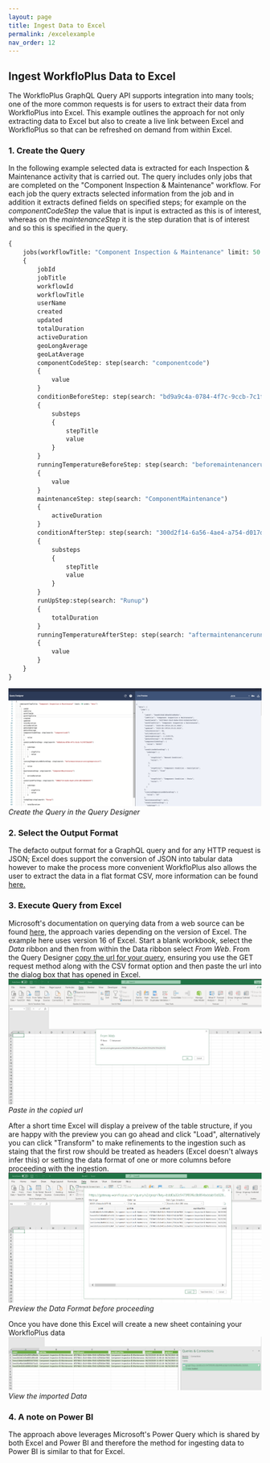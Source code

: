 ```yaml
---
layout: page
title: Ingest Data to Excel
permalink: /excelexample
nav_order: 12
---
```


## Ingest WorkfloPlus Data to Excel
The WorkfloPlus GraphQL Query API supports integration into many tools; one of the more common requests is for users to extract their data from WorkfloPlus into Excel.
This example outlines the approach for not only extracting data to Excel but also to create a live link between Excel and WorkfloPlus so that can be refreshed on demand from within Excel.

### 1. Create the Query
In the following example selected data is extracted for each Inspection & Maintenance activity that is carried out.
The query includes only jobs that are completed on the "Component Inspection & Maintenance" workflow.
For each job the query extracts selected information from the job and in addition it extracts defined fields on specified steps; for example on the _componentCodeStep_ the value that is input is extracted as this is of interest, whereas on the _maintenanceStep_ it is the step duration that is of interest and so this is specified in the query.
```graphql
{
    jobs(workflowTitle: "Component Inspection & Maintenance" limit: 50 order: "desc")
    {
        jobId
        jobTitle
        workflowId
        workflowTitle
        userName
        created
        updated
        totalDuration
        activeDuration
        geoLongAverage
        geoLatAverage
        componentCodeStep: step(search: "componentcode")
        {
            value
        }
        conditionBeforeStep: step(search: "bd9a9c4a-0784-4f7c-9ccb-7c1f8739a3d9")
        {
            substeps
            {
                stepTitle
                value
            }
        }
        runningTemperatureBeforeStep: step(search: "beforemaintenancerunningtemperature")
        {
            value
        }
        maintenanceStep: step(search: "ComponentMaintenance")
        {
            activeDuration
        }
        conditionAfterStep: step(search: "300d2f14-6a56-4ae4-a754-d017d8369376")
        {
            substeps
            {
                stepTitle
                value
            }
        }
        runUpStep:step(search: "Runup")
        {
            totalDuration
        }
        runningTemperatureAfterStep: step(search: "aftermaintenancerunningtemperature")
        {
            value
        }
    }
}
```

![WorkfloPlus Query Designer - Excel Example Query](assets/excel-example-query.png)
*Create the Query in the Query Designer*


### 2. Select the Output Format
The defacto output format for a GraphQL query and for any HTTP request is JSON; Excel does support the conversion of JSON into tabular data however to make the process more convenient WorkfloPlus also allows the user to extract the data in a flat format CSV, more information can be found [here.](https://intoware.github.io/workfloplus-docs/query-designer#csv-queries)

### 3. Execute Query from Excel
Microsoft's documentation on querying data from a web source can be found [here](https://support.office.com/article/import-data-from-external-data-sources-power-query-be4330b3-5356-486c-a168-b68e9e616f5a), the approach varies depending on the version of Excel. The example here uses version 16 of Excel.
Start a blank workbook, select the _Data_ ribbon and then from within the Data ribbon select _From Web_. From the Query Designer [copy the url for your query](https://intoware.github.io/workfloplus-docs/query-designer#exporting-queries), ensuring you use the GET request method along with the CSV format option and then paste the url into the dialog box that has opened in Excel.
![WorkfloPlus Query Designer - Excel Enter Data Source](assets/excel-enter-data-url.png)
*Paste in the copied url*

After a short time Excel will display a preivew of the table structure, if you are happy with the preview you can go ahead and click "Load", alternatively you can click "Transform" to make refinements to the ingestion such as staing that the first row should be treated as headers (Excel doesn't always infer this) or setting the data format of one or more columns before proceeding with the ingestion.
![WorkfloPlus Query Designer - Preview Data Format](assets/excel-data-format.png)
*Preview the Data Format before proceeding*

Once you have done this Excel will create a new sheet containing your WorkfloPlus data
![WorkfloPlus Query Designer - View Imported Data](assets/excel-imported-data.png)
*View the imported Data*

### 4. A note on Power BI
The approach above leverages Microsoft's Power Query which is shared by both Excel and Power BI and therefore the method for ingesting data to Power BI is similar to that for Excel.